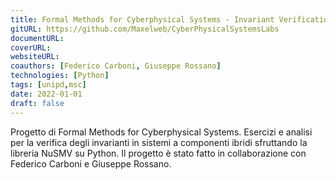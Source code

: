 ```yaml
---
title: Formal Methods for Cyberphysical Systems - Invariant Verification Analysis
gitURL: https://github.com/Maxelweb/CyberPhysicalSystemsLabs
documentURL: 
coverURL: 
websiteURL:
coauthors: [Federico Carboni, Giuseppe Rossano]
technologies: [Python]
tags: [unipd,msc]
date: 2022-01-01
draft: false
---
```


Progetto di Formal Methods for Cyberphysical Systems. Esercizi e analisi per la verifica degli invarianti in sistemi a componenti ibridi sfruttando la libreria NuSMV su Python. Il progetto è stato fatto in collaborazione con Federico Carboni e Giuseppe Rossano.
